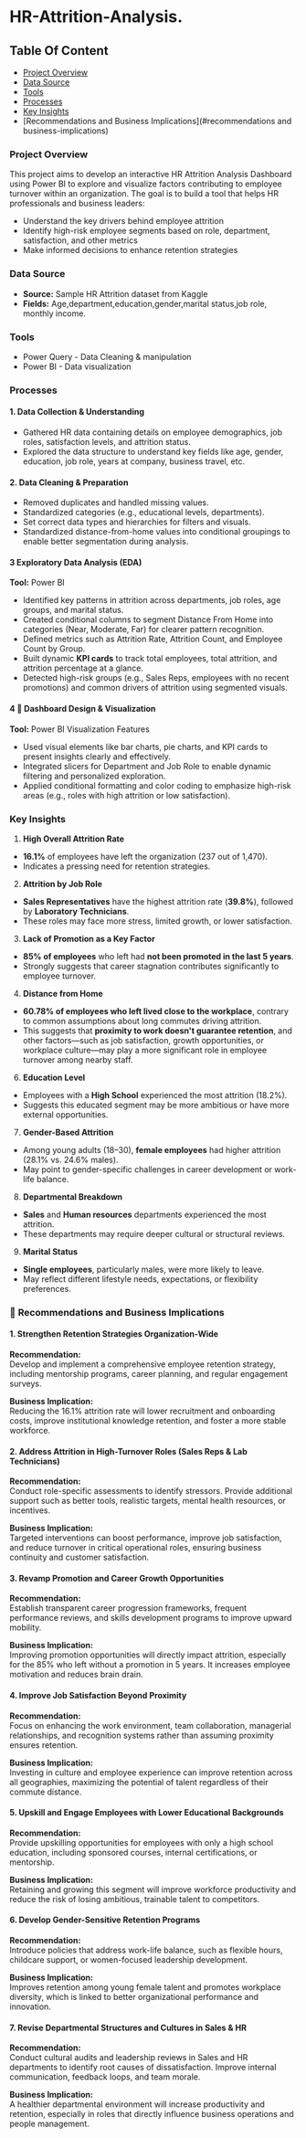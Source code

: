 # HR-Attrition-Analysis.

## Table Of Content
  - [Project Overview ](#project-overview)
  - [Data Source](#data-source)
  - [Tools](#tools)
  - [Processes](#processes)
  - [Key Insights](#key-insights)
  - [Recommendations and Business Implications](#recommendations and business-implications)

### Project Overview 
This project aims to develop an interactive HR Attrition Analysis Dashboard using Power BI to explore and visualize factors contributing to employee turnover within an organization.
The goal is to build a tool that helps HR professionals and business leaders:
- Understand the key drivers behind employee attrition
- Identify high-risk employee segments based on role, department, satisfaction, and other metrics
- Make informed decisions to enhance retention strategies

### Data Source
- **Source:** Sample HR Attrition dataset from  Kaggle
- **Fields:** Age,department,education,gender,marital status,job role, monthly income.

### Tools
- Power Query - Data Cleaning & manipulation
- Power BI - Data visualization

### Processes

#### 1. **Data Collection & Understanding**
- Gathered HR data containing details on employee demographics, job roles, satisfaction levels, and attrition status.
- Explored the data structure to understand key fields like age, gender, education, job role, years at company, business travel, etc.

#### 2. **Data Cleaning & Preparation**
- Removed duplicates and handled missing values.
- Standardized categories (e.g., educational levels, departments).
- Set correct data types and hierarchies for filters and visuals.
- Standardized distance-from-home values into conditional groupings to enable better segmentation during analysis.

#### 3 **Exploratory Data Analysis (EDA)**  
**Tool:** Power BI    
- Identified key patterns in attrition across departments, job roles, age groups, and marital status.  
- Created conditional columns to segment Distance From Home into categories (Near, Moderate, Far) for clearer pattern recognition.  
- Defined metrics such as Attrition Rate, Attrition Count, and Employee Count by Group.  
- Built dynamic **KPI cards** to track total employees, total attrition, and attrition percentage at a glance.  
- Detected high-risk groups (e.g., Sales Reps, employees with no recent promotions) and common drivers of attrition using segmented visuals.  

#### 4 🎨 **Dashboard Design & Visualization**  
**Tool:** Power BI Visualization Features   
- Used visual elements like bar charts, pie charts, and KPI cards to present insights clearly and effectively.  
- Integrated slicers for Department and Job Role to enable dynamic filtering and personalized exploration.  
- Applied conditional formatting and color coding to emphasize high-risk areas (e.g., roles with high attrition or low satisfaction).

### Key Insights
1. **High Overall Attrition Rate**
- **16.1%** of employees have left the organization (237 out of 1,470).
- Indicates a pressing need for retention strategies.

2. **Attrition by Job Role**
- **Sales Representatives** have the highest attrition rate (**39.8%**), followed by **Laboratory Technicians**.
- These roles may face more stress, limited growth, or lower satisfaction.

3. **Lack of Promotion as a Key Factor**
- **85% of employees** who left had **not been promoted in the last 5 years**.
- Strongly suggests that career stagnation contributes significantly to employee turnover.

4. **Distance from Home**
- **60.78% of employees who left lived close to the workplace**, contrary to common assumptions about long commutes driving attrition.  
- This suggests that **proximity to work doesn't guarantee retention**, and other factors—such as job satisfaction, growth opportunities, or workplace culture—may play a more significant role in employee turnover among nearby staff.

6. **Education Level**
- Employees with a **High School** experienced the most attrition (18.2%).
- Suggests this educated segment may be more ambitious or have more external opportunities.

7. **Gender-Based Attrition**
- Among young adults (18–30), **female employees** had higher attrition (28.1% vs. 24.6% males).
- May point to gender-specific challenges in career development or work-life balance.

8. **Departmental Breakdown**
- **Sales** and **Human resources** departments experienced the most attrition.
- These departments may require deeper cultural or structural reviews.

9. **Marital Status**
- **Single employees**, particularly males, were more likely to leave.
- May reflect different lifestyle needs, expectations, or flexibility preferences.

### 📌 **Recommendations and Business Implications**

#### 1. **Strengthen Retention Strategies Organization-Wide**
**Recommendation:**  
Develop and implement a comprehensive employee retention strategy, including mentorship programs, career planning, and regular engagement surveys.

**Business Implication:**  
Reducing the 16.1% attrition rate will lower recruitment and onboarding costs, improve institutional knowledge retention, and foster a more stable workforce.

#### 2. **Address Attrition in High-Turnover Roles (Sales Reps & Lab Technicians)**
**Recommendation:**  
Conduct role-specific assessments to identify stressors. Provide additional support such as better tools, realistic targets, mental health resources, or incentives.

**Business Implication:**  
Targeted interventions can boost performance, improve job satisfaction, and reduce turnover in critical operational roles, ensuring business continuity and customer satisfaction.

#### 3. **Revamp Promotion and Career Growth Opportunities**
**Recommendation:**  
Establish transparent career progression frameworks, frequent performance reviews, and skills development programs to improve upward mobility.

**Business Implication:**  
Improving promotion opportunities will directly impact attrition, especially for the 85% who left without a promotion in 5 years. It increases employee motivation and reduces brain drain.

#### 4. **Improve Job Satisfaction Beyond Proximity**
**Recommendation:**  
Focus on enhancing the work environment, team collaboration, managerial relationships, and recognition systems rather than assuming proximity ensures retention.

**Business Implication:**  
Investing in culture and employee experience can improve retention across all geographies, maximizing the potential of talent regardless of their commute distance.

#### 5. **Upskill and Engage Employees with Lower Educational Backgrounds**
**Recommendation:**  
Provide upskilling opportunities for employees with only a high school education, including sponsored courses, internal certifications, or mentorship.

**Business Implication:**  
Retaining and growing this segment will improve workforce productivity and reduce the risk of losing ambitious, trainable talent to competitors.

#### 6. **Develop Gender-Sensitive Retention Programs**
**Recommendation:**  
Introduce policies that address work-life balance, such as flexible hours, childcare support, or women-focused leadership development.

**Business Implication:**  
Improves retention among young female talent and promotes workplace diversity, which is linked to better organizational performance and innovation.

#### 7. **Revise Departmental Structures and Cultures in Sales & HR**
**Recommendation:**  
Conduct cultural audits and leadership reviews in Sales and HR departments to identify root causes of dissatisfaction. Improve internal communication, feedback loops, and team morale.

**Business Implication:**  
A healthier departmental environment will increase productivity and retention, especially in roles that directly influence business operations and people management.



